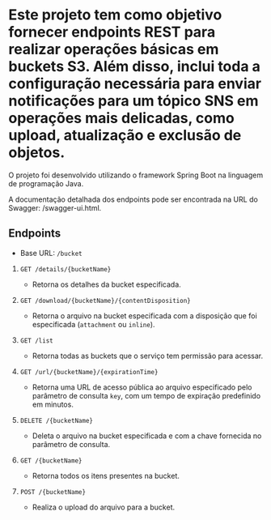 # Este projeto tem como objetivo fornecer endpoints REST para realizar operações básicas em buckets S3. Além disso, inclui toda a configuração necessária para enviar notificações para um tópico SNS em operações mais delicadas, como upload, atualização e exclusão de objetos.

O projeto foi desenvolvido utilizando o framework Spring Boot na linguagem de programação Java.

A documentação detalhada dos endpoints pode ser encontrada na URL do Swagger: /swagger-ui.html.


## Endpoints

- Base URL: `/bucket`

1. `GET /details/{bucketName}`
   - Retorna os detalhes da bucket especificada.

2. `GET /download/{bucketName}/{contentDisposition}`
   - Retorna o arquivo na bucket especificada com a disposição que foi especificada (`attachment` ou `inline`).

3. `GET /list`
   - Retorna todas as buckets que o serviço tem permissão para acessar.

4. `GET /url/{bucketName}/{expirationTime}`
   - Retorna uma URL de acesso pública ao arquivo especificado pelo parâmetro de consulta `key`, com um tempo de expiração predefinido em minutos.

5. `DELETE /{bucketName}`
   - Deleta o arquivo na bucket especificada e com a chave fornecida no parâmetro de consulta.

6. `GET /{bucketName}`
   - Retorna todos os itens presentes na bucket.

7. `POST /{bucketName}`
   - Realiza o upload do arquivo para a bucket.

